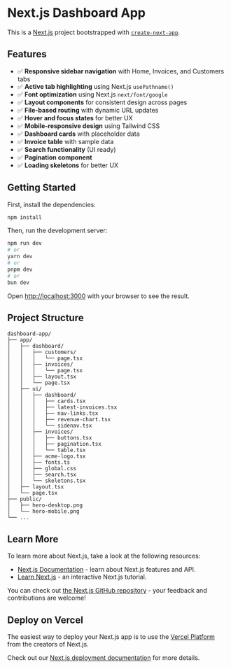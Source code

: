 # Next.js Dashboard App

This is a [Next.js](https://nextjs.org/) project bootstrapped with [`create-next-app`](https://github.com/vercel/next.js/tree/canary/packages/create-next-app).

## Features

- ✅ **Responsive sidebar navigation** with Home, Invoices, and Customers tabs
- ✅ **Active tab highlighting** using Next.js `usePathname()`
- ✅ **Font optimization** using Next.js `next/font/google`
- ✅ **Layout components** for consistent design across pages
- ✅ **File-based routing** with dynamic URL updates
- ✅ **Hover and focus states** for better UX
- ✅ **Mobile-responsive design** using Tailwind CSS
- ✅ **Dashboard cards** with placeholder data
- ✅ **Invoice table** with sample data
- ✅ **Search functionality** (UI ready)
- ✅ **Pagination component**
- ✅ **Loading skeletons** for better UX

## Getting Started

First, install the dependencies:

```bash
npm install
```

Then, run the development server:

```bash
npm run dev
# or
yarn dev
# or
pnpm dev
# or
bun dev
```

Open [http://localhost:3000](http://localhost:3000) with your browser to see the result.

## Project Structure

```
dashboard-app/
├── app/
│   ├── dashboard/
│   │   ├── customers/
│   │   │   └── page.tsx
│   │   ├── invoices/
│   │   │   └── page.tsx
│   │   ├── layout.tsx
│   │   └── page.tsx
│   ├── ui/
│   │   ├── dashboard/
│   │   │   ├── cards.tsx
│   │   │   ├── latest-invoices.tsx
│   │   │   ├── nav-links.tsx
│   │   │   ├── revenue-chart.tsx
│   │   │   └── sidenav.tsx
│   │   ├── invoices/
│   │   │   ├── buttons.tsx
│   │   │   ├── pagination.tsx
│   │   │   └── table.tsx
│   │   ├── acme-logo.tsx
│   │   ├── fonts.ts
│   │   ├── global.css
│   │   ├── search.tsx
│   │   └── skeletons.tsx
│   ├── layout.tsx
│   └── page.tsx
├── public/
│   ├── hero-desktop.png
│   └── hero-mobile.png
└── ...
```

## Learn More

To learn more about Next.js, take a look at the following resources:

- [Next.js Documentation](https://nextjs.org/docs) - learn about Next.js features and API.
- [Learn Next.js](https://nextjs.org/learn) - an interactive Next.js tutorial.

You can check out [the Next.js GitHub repository](https://github.com/vercel/next.js/) - your feedback and contributions are welcome!

## Deploy on Vercel

The easiest way to deploy your Next.js app is to use the [Vercel Platform](https://vercel.com/new?utm_medium=default-template&filter=next.js&utm_source=create-next-app&utm_campaign=create-next-app-readme) from the creators of Next.js.

Check out our [Next.js deployment documentation](https://nextjs.org/docs/deployment) for more details.

